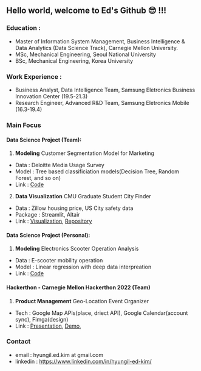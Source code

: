 

## Hello world, welcome to Ed's Github &#128526; !!! 

### Education :
* Master of Information System Management, Business Intelligence & Data Analytics (Data Science Track), Carnegie Mellon University.
* MSc, Mechanical Engineering, Seoul National University
* BSc, Mechanical Engineering, Korea University
### Work Experience : 
* Business Analyst, Data Intelligence Team, Samsung Eletronics Business Innovation Center (19.5-21.3)
* Research Engineer, Advanced R&D Team, Samsung Eletronics Mobile (16.3-19.4)

### Main Focus
#### Data Science Project (Team): 
1. **Modeling** Customer Segmentation Model for Marketing 
- Data : Deloitte Media Usage Survey
- Model : Tree based classificiation models(Decision Tree, Random Forest, and so on)
- Link : [Code](https://github.com/hyungilk/hyungilk/blob/main/DSPM_final_code_summary.ipynb)
2. **Data Visualization** CMU Graduate Student City Finder
- Data : Zillow housing price, US City safety data
- Package : Streamlit, Altair
- Link : [Visualization](https://share.streamlit.io/cmu-ids-2022/final-project-champion/main/app.py), 
         [Repository](https://github.com/CMU-IDS-2022/final-project-champion)

#### Data Science Project (Personal):
1. **Modeling** Electronics Scooter Operation Analysis
- Data : E-scooter mobility operation
- Model : Linear regression with deep data interpreation
- Link : [Code](https://github.com/hyungilk/hyungilk/blob/main/Eletronic%20Scooter%20Analysis.ipynb)

#### Hackerthon - Carnegie Mellon Hackerthon 2022 (Team)
1. **Product Management** Geo-Location Event Organizer
- Tech : Google Map APIs(place, driect API), Google Calendar(account sync), Fimga(design) 
- Link : [Presentation](https://drive.google.com/file/d/1Plb-_p8GTimZC7T5_b70_Y445O3-O2Dx/view), [Demo](https://drive.google.com/file/d/1TApSDw7CbxuKdb7p0H2PnvqiU68c-_mW/view), 


### Contact
* email : hyungil.ed.kim at gmail.com
* linkedin : https://www.linkedin.com/in/hyungil-ed-kim/


<!---
hyungilk/hyungilk is a ✨ special ✨ repository because its `README.md` (this file) appears on your GitHub profile.
You can click the Preview link to take a look at your changes.
--->
